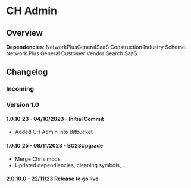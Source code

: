 # CH Admin


## Overview



**Dependencies**: 
    NetworkPlusGeneralSaaS
    Construction Industry Scheme
    Network Plus General
    Customer Vendor Search SaaS
## Changelog

### Incoming

### Version 1.0
#### 1.0.10.23 - 04/10/2023 - Initial Commit
- Added CH Admin into Bitbucket
#### 1.0.10.25 - 08/11/2023 - BC23Upgrade
- Merge Chris mods
- Updated dependiencies, cleaning symbols,... 
#### 2.0.10.0 - 22/11/23 Release to go live 